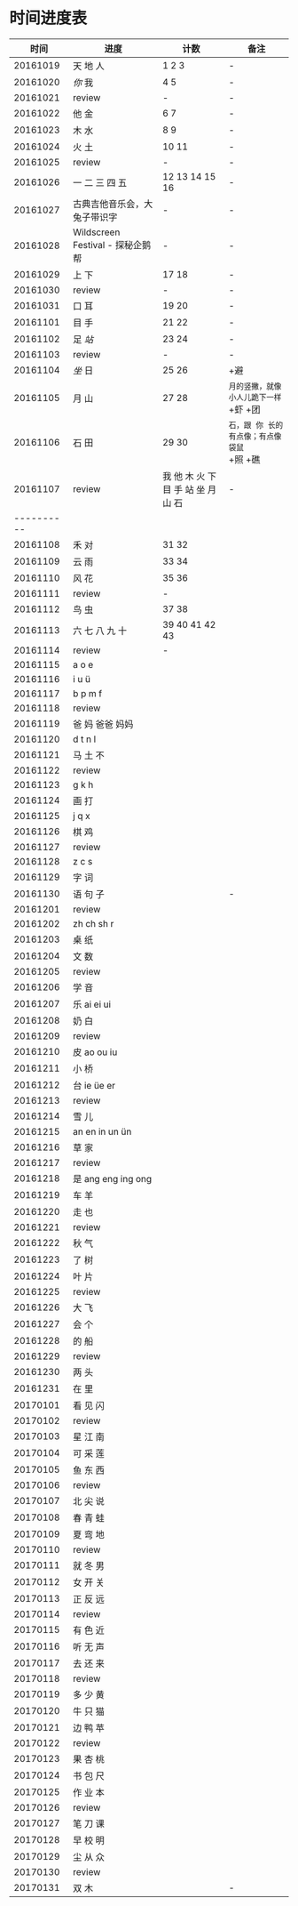 # 时间进度表

|时间|进度|计数|备注|
|-|-|-|-|
|20161019|天 地 人|1 2 3|-|
|20161020|*你* 我|4 5|-|
|20161021|review|-|-|
|20161022|他 金|6 7|-|
|20161023|木 水|8 9|-|
|20161024|火 土|10 11|-|
|20161025|review|-|-|
|20161026|一 二 三 四 五|12 13 14 15 16|-|
|20161027|古典吉他音乐会，大兔子带识字|-|-|
|20161028|Wildscreen Festival - 探秘企鹅帮|-|-|
|20161029|上 下|17 18|-|
|20161030|review|-|-|
|20161031|口 耳|19 20|-|
|20161101|目 手|21 22|-|
|20161102|足 *站*|23 24|-|
|20161103|review|-|-|
|20161104|*坐* 日|25 26|+避|
|20161105|月 山|27 28|`月的竖撇，就像小人儿跪下一样`<br>+虾 +团|
|20161106|石 田|29 30|`石，跟 你 长的有点像；有点像袋鼠`<br>+照 +礁|
|20161107|review|我 他 木 火 下 目 手 站 坐 月 山 石|-|
|----------
|20161108|禾 对|31 32||
|20161109|云 雨|33 34||
|20161110|风 花|35 36||
|20161111|review|-||
|20161112|鸟 虫|37 38||
|20161113|六 七 八 九 十|39 40 41 42 43||
|20161114|review|-||
|20161115|a o e|||
|20161116|i u ü|||
|20161117|b p m f|||
|20161118|review|||
|20161119|爸 妈 爸爸 妈妈|||
|20161120|d t n l|||
|20161121|马 土 不|||
|20161122|review|||
|20161123|g k h|||
|20161124|画 打|||
|20161125|j q x|||
|20161126|棋 鸡|||
|20161127|review|||
|20161128|z c s|||
|20161129|字 词 |||
|20161130|语 句 子||-|
|20161201|review|||
|20161202|zh ch sh r|||
|20161203|桌 纸|||
|20161204|文 数|||
|20161205|review|||
|20161206|学 音|||
|20161207|乐 ai ei ui|||
|20161208|奶 白|||
|20161209|review|||
|20161210|皮 ao ou iu|||
|20161211|小 桥|||
|20161212|台 ie üe er|||
|20161213|review|||
|20161214|雪 儿|||
|20161215|an en in un ün|||
|20161216|草 家|||
|20161217|review|||
|20161218|是 ang eng ing ong|||
|20161219|车 羊|||
|20161220|走 也|||
|20161221|review|||
|20161222|秋 气|||
|20161223|了 树|||
|20161224|叶 片|||
|20161225|review|||
|20161226|大 飞|||
|20161227|会 个|||
|20161228|的 船|||
|20161229|review|||
|20161230|两 头|||
|20161231|在 里|||
|20170101|看 见 闪|||
|20170102|review|||
|20170103|星 江 南|||
|20170104|可 采 莲|||
|20170105|鱼 东 西|||
|20170106|review|||
|20170107|北 尖 说|||
|20170108|春 青 蛙|||
|20170109|夏 弯 地|||
|20170110|review|||
|20170111|就 冬 男|||
|20170112|女 开 关|||
|20170113|正 反 远|||
|20170114|review|||
|20170115|有 色 近|||
|20170116|听 无 声|||
|20170117|去 还 来|||
|20170118|review|||
|20170119|多 少 黄|||
|20170120|牛 只 猫|||
|20170121|边 鸭 苹|||
|20170122|review|||
|20170123|果 杏 桃|||
|20170124|书 包 尺|||
|20170125|作 业 本|||
|20170126|review|||
|20170127|笔 刀 课|||
|20170128|早 校 明|||
|20170129|尘 从 众|||
|20170130|review|||
|20170131|双 木||-|